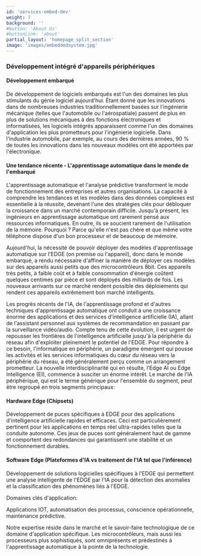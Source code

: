 ```yaml
---
id: 'services-embed-dev'
weight: 7
background: ''
#button: 'About Us'
#buttonLink: 'about'
partial_layout: 'homepage_split_section'
image: 'images/embeddedsystem.jpg'
---
```


### Développement intégré d'appareils périphériques



#### Développement embarqué



De développement de logiciels embarqués est l'un des domaines les plus stimulants du génie logiciel aujourd'hui. Étant donné que les innovations dans de nombreuses industries traditionnellement basées sur l'ingénierie mécanique (telles que l'automobile ou l'aérospatiale) passent de plus en plus de solutions mécaniques à des fonctions électroniques et informatisées, les logiciels intégrés apparaissent comme l'un des domaines d'application les plus prometteurs pour l'ingénierie logicielle. Dans l'industrie automobile, par exemple, au cours des dernières années, 90 % de toutes les innovations dans les nouveaux modèles ont été apportées par l'électronique.



#### Une tendance récente - L'apprentissage automatique dans le monde de l'embarqué



L'apprentissage automatique et l'analyse prédictive transforment le mode de fonctionnement des entreprises et autres organisations. La capacité à comprendre les tendances et les modèles dans des données complexes est essentielle à la réussite, devenant l'une des stratégies clés pour débloquer la croissance dans un marché contemporain difficile. Jusqu'à présent, les ingénieurs en apprentissage automatique ont rarement pensé aux ressources informatiques. En outre, ils se soucient rarement de l'utilisation de la mémoire. Pourquoi ? Parce qu'elle n'est pas chère et que même votre téléphone dispose d'un bon processeur et de beaucoup de mémoire.



Aujourd'hui, la nécessité de pouvoir déployer des modèles d'apprentissage automatique sur l'EDGE (on premise ou l'appareil), donc dans le monde embarqué, a rendu nécessaire d'affiner la manière de déployer ces modèles sur des appareils aussi petits que des microcontrôleurs 8bit. Ces appareils très petits, à faible coût et à faible consommation d'énergie coûtent quelques centimes par pièce et sont déployés des milliards de fois. Les nouveaux arrivants sur ce marché rendent possible des déploiements qui rendent ces appareils extrêmement bon marché intelligents.



Les progrès récents de l'IA, de l'apprentissage profond et d'autres techniques d'apprentissage automatique ont conduit à une croissance énorme des applications et des services d'intelligence artificielle (IA), allant de l'assistant personnel aux systèmes de recommandation en passant par la surveillance vidéo/audio. Compte tenu de cette évolution, il est urgent de repousser les frontières de l'intelligence artificielle jusqu'à la périphérie du réseau afin d'exploiter pleinement le potentiel de l'EDGE. Pour répondre à ce besoin, l'informatique en périphérie, un paradigme émergent qui pousse les activités et les services informatiques du cœur du réseau vers la périphérie du réseau, a été généralement perçu comme un arrangement prometteur. La nouvelle interdisciplinarité qui en résulte, l'Edge AI ou Edge Intelligence (EI), commence à susciter un énorme intérêt. Le marché de l'IA périphérique, qui est le terme générique pour l'ensemble du segment, peut être regroupé en trois segments principaux:



#### Hardware Edge (Chipsets)



Développement de puces spécifiques à EDGE pour des applications d'intelligence artificielle rapides et efficaces. Ceci est particulièrement pertinent pour les applications en temps réel ultra-rapides telles que la conduite autonome. Ces jeux de puces sont généralement haut de gamme et comportent des redondances qui garantissent une stabilité et un fonctionnement durables.



#### Software Edge (Plateformes d'IA vs traitement de l'IA tel que l'inférence)



Développement de solutions logicielles spécifiques à l'EDGE qui permettent une analyse intelligente de l'EDGE par l'IA pour la détection des anomalies et la classification des phénomènes liés à l'EDGE.



Domaines clés d'application:



Applications IOT, automatisation des processus, conscience opérationnelle, maintenance prédictive.



Notre expertise réside dans le marché et le savoir-faire technologique de ce domaine d'application spécifique. Les microcontrôleurs, mais aussi les processeurs plus sophistiqués, sont omniprésents et prédestinés à l'apprentissage automatique à la pointe de la technologie. 